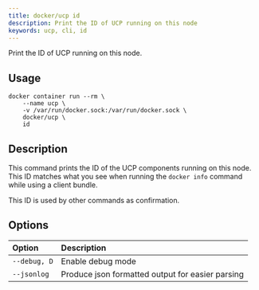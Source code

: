 ```yaml
---
title: docker/ucp id
description: Print the ID of UCP running on this node
keywords: ucp, cli, id
---
```


Print the ID of UCP running on this node.

## Usage
```
docker container run --rm \
    --name ucp \
    -v /var/run/docker.sock:/var/run/docker.sock \
    docker/ucp \
    id
```

## Description

This command prints the ID of the UCP components running on this node. This ID
matches what you see when running the `docker info` command while using
a client bundle.

This ID is used by other commands as confirmation.

## Options

| Option       | Description                                      |
|:-------------|:-------------------------------------------------|
| `--debug, D` | Enable debug mode                                |
| `--jsonlog`  | Produce json formatted output for easier parsing |
